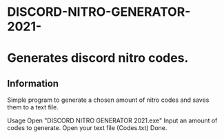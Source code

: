 # DISCORD-NITRO-GENERATOR-2021-
<body>

<h1>Generates discord nitro codes.</h1>

<h2>Information</h2>
Simple program to generate a chosen amount of nitro codes and saves them to a text file.

Usage <b1>
Open "DISCORD NITRO GENERATOR 2021.exe"
Input an amount of codes to generate.
Open your text file (Codes.txt)
Done.
  </body>
